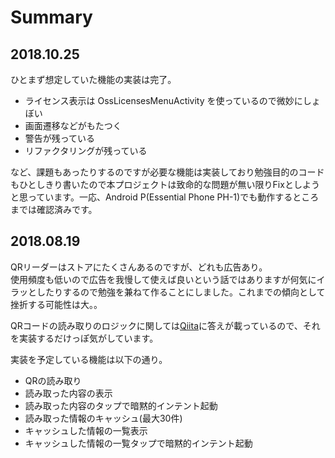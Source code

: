 # Summary
## 2018.10.25
ひとまず想定していた機能の実装は完了。
* ライセンス表示は OssLicensesMenuActivity を使っているので微妙にしょぼい
* 画面遷移などがもたつく
* 警告が残っている
* リファクタリングが残っている

など、課題もあったりするのですが必要な機能は実装しており勉強目的のコードもひとしきり書いたので本プロジェクトは致命的な問題が無い限りFixとしようと思っています。一応、Android P(Essential Phone PH-1)でも動作するところまでは確認済みです。


## 2018.08.19
QRリーダーはストアにたくさんあるのですが、どれも広告あり。  
使用頻度も低いので広告を我慢して使えば良いという話ではありますが何気にイラッとしたりするので勉強を兼ねて作ることにしました。これまでの傾向として挫折する可能性は大。。

QRコードの読み取りのロジックに関しては[Qiita](https://qiita.com/11Kirby/items/0f496fe80df84875c132)に答えが載っているので、それを実装するだけっぽ気がしています。

実装を予定している機能は以下の通り。
* QRの読み取り
* 読み取った内容の表示
* 読み取った内容のタップで暗黙的インテント起動
* 読み取った情報のキャッシュ(最大30件)
* キャッシュした情報の一覧表示
* キャッシュした情報の一覧タップで暗黙的インテント起動
